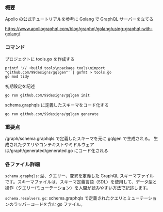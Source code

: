 ### 概要

Apollo の公式チュートリアルを参考に Golang で GraphQL サーバーを立てる

https://www.apollographql.com/blog/graphql/golang/using-graphql-with-golang/

### コマンド

プロジェクトに tools.go を作成する

```
printf '// +build tools\npackage tools\nimport _ "github.com/99designs/gqlgen"' | gofmt > tools.go
go mod tidy
```

初期設定を記述

```
go run github.com/99designs/gqlgen init
```

schema.graphqls に定義したスキーマをコード化する

```
go run github.com/99designs/gqlgen generate
```

### 重要点

/graph/schema.graphqls で定義したスキーマを元に gqlgen で生成される。
生成されたクエリやコンテキストやミドルウェアは/graph/generated/generated.go にコード化される

### 各ファイル詳細

`schema.graphqls`: 型、クエリー、変異を定義した GraphQL スキーマファイルです。スキーマファイルは、スキーマ定義言語（SDL）を使用して、データ型と操作（クエリー/ミューテーション）を人間が読みやすい方法で記述します。

`schema.resolvers.go`: schema.graphqls で定義されたクエリとミューテーションのラッパーコードを含む go ファイル。
